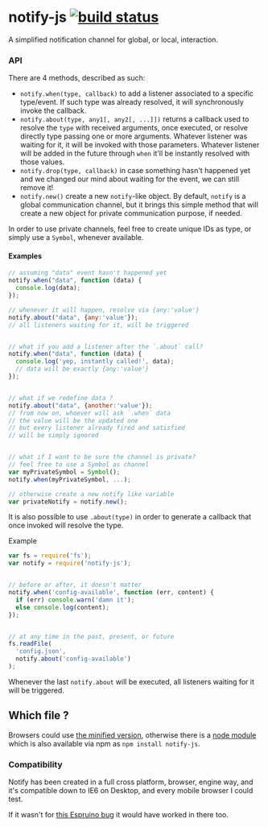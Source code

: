 notify-js [![build status](https://secure.travis-ci.org/WebReflection/notify-js.svg)](http://travis-ci.org/WebReflection/notify-js)
=========
A simplified notification channel for global, or local, interaction.


### API
There are 4 methods, described as such:

  * `notify.when(type, callback)` to add a listener associated to a specific type/event. If such type was already resolved, it will synchronously invoke the callback.
  * `notify.about(type, any1[, any2[, ...]])` returns a callback used to resolve the `type` with received arguments, once executed,
    or resolve directly type passing one or more arguments. Whatever listener was waiting for it, it will be invoked with those parameters. Whatever listener will be added in the future through `when` it'll be instantly resolved with those values.
  * `notify.drop(type, callback)` in case something hasn't happened yet and we changed our mind about waiting for the event, we can still remove it!
  * `notify.new()` create a new `notify`-like object. By default, `notify` is a global communication channel, but it brings this simple method that will create a new object for private communication purpose, if needed.

In order to use private channels, feel free to create unique IDs as type, or simply use a `Symbol`, whenever available.


#### Examples
```js
// assuming "data" event hasn't happened yet
notify.when("data", function (data) {
  console.log(data);
});

// whenever it will happen, resolve via {any:'value'}
notify.about("data", {any:'value'});
// all listeners waiting for it, will be triggered


// what if you add a listener after the `.about` call?
notify.when("data", function (data) {
  console.log('yep, instantly called!', data);
  // data will be exactly {any:'value'}
});


// what if we redefine data ?
notify.about("data", {another:'value'});
// from now on, whoever will ask `.when` data
// the value will be the updated one
// but every listener already fired and satisfied
// will be simply ignored


// what if I want to be sure the channel is private?
// feel free to use a Symbol as channel
var myPrivateSymbol = Symbol();
notify.when(myPrivateSymbol, ...);

// otherwise create a new notify like variable
var privateNotify = notify.new();
```

It is also possible to use `.about(type)` in order to generate a callback
that once invoked will resolve the type.

Example
```js
var fs = require('fs');
var notify = require('notify-js');


// before or after, it doesn't matter
notify.when('config-available', function (err, content) {
  if (err) console.warn('damn it');
  else console.log(content);
});


// at any time in the past, present, or future
fs.readFile(
  'config.json',
  notify.about('config-available')
);
```

Whenever the last `notify.about` will be executed, all listeners waiting for it will be triggered.


## Which file ?
Browsers could use [the minified version](build/notify-js.js), otherwise there is a [node module](build/notify-js.node.js)
which is also available via npm as `npm install notify-js`.



### Compatibility
Notify has been created in a full cross platform, browser, engine way, and it's compatible down to IE6 on Desktop, and every mobile browser I could test.

If it wasn't for [this Espruino bug](https://github.com/espruino/Espruino/issues/561) it would have worked in there too.